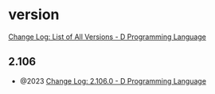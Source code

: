 # version
[Change Log: List of All Versions - D Programming Language](https://dlang.org/changelog/)

## 2.106
- @2023 [Change Log: 2.106.0 - D Programming Language](https://dlang.org/changelog/2.106.0.html)
